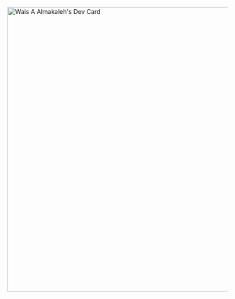 

<!--
**Wais-A/Wais-A** is a ✨ _special_ ✨ repository because its `README.md` (this file) appears on your GitHub profile.

Here are some ideas to get you started:

- 🔭 I’m currently working on ...
- 🌱 I’m currently learning ...
- 👯 I’m looking to collaborate on ...
- 🤔 I’m looking for help with ...
- 💬 Ask me about ...
- 📫 How to reach me: ...
- 😄 Pronouns: ...
- ⚡ Fun fact: ...
-->
<a href="https://app.daily.dev/wais"><img src="https://api.daily.dev/devcards/v2/UL1LQr3zLVYRBldZ1NKAk.png?type=wide&r=9ph" width="652" alt="Wais A Almakaleh's Dev Card"/></a>
